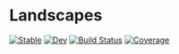 # Landscapes

[![Stable](https://img.shields.io/badge/docs-stable-blue.svg)](https://rafaqz.github.io/Landscapes.jl/stable)
[![Dev](https://img.shields.io/badge/docs-dev-blue.svg)](https://rafaqz.github.io/Landscapes.jl/dev)
[![Build Status](https://github.com/rafaqz/Landscapes.jl/actions/workflows/CI.yml/badge.svg?branch=main)](https://github.com/rafaqz/Landscapes.jl/actions/workflows/CI.yml?query=branch%3Amain)
[![Coverage](https://codecov.io/gh/rafaqz/Landscapes.jl/branch/main/graph/badge.svg)](https://codecov.io/gh/rafaqz/Landscapes.jl)
